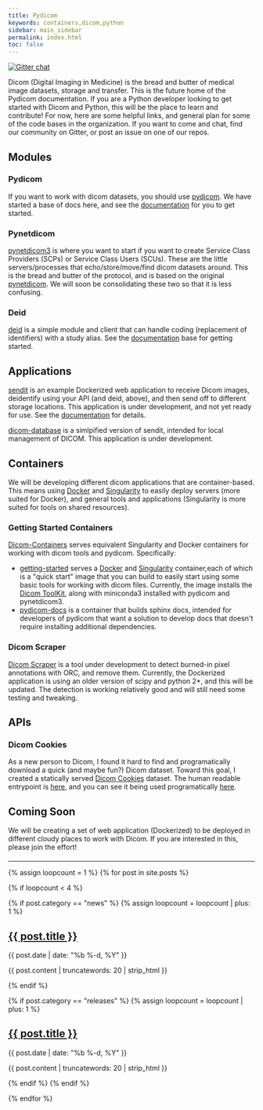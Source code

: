 ```yaml
---
title: Pydicom
keywords: containers,dicom,python
sidebar: main_sidebar
permalink: index.html
toc: false
---
```



[![Gitter chat](https://badges.gitter.im/pydicom.png)](https://gitter.im/pydicom/Lobby)

Dicom (Digital Imaging in Medicine) is the bread and butter of medical image datasets, storage and transfer. This is the future home of the Pydicom documentation. If you are a Python developer looking to get started with Dicom and Python, this will be the place to learn and contribute! For now, here are some helpful links, and general plan for some of the code bases in the organization. If you want to come and chat, find our community on Gitter, or post an issue on one of our repos.

## Modules

### Pydicom
If you want to work with dicom datasets, you should use [pydicom](https://github.com/pydicom/pydicom). We have started a base of docs here, and see the <a href="https://pydicom.github.io/pydicom" target="_blank">documentation</a> for you to get started.

### Pynetdicom
[pynetdicom3](https://github.com/pydicom/pynetdicom3) is where you want to start if you want to create Service Class Providers (SCPs) or Service Class Users (SCUs). These are the little servers/processes that echo/store/move/find dicom datasets around. This is the bread and butter of the protocol, and is based on the original [pynetdicom](https://github.com/patmun/pynetdicom). We will soon be consolidating these two so that it is less confusing.

### Deid
[deid](https://pydicom.github.io/deid) is a simple module and client that can handle coding (replacement of identifiers) with a study alias. See the [documentation](https://pydicom.github.io/deid) base for getting started.


## Applications
[sendit](https://pydicom.github.io/sendit) is an example Dockerized web application to receive Dicom images, deidentify using your API (and deid, above), and then send off to different storage locations. This application is under development, and not yet ready for use. See the [documentation](https://pydicom.github.io/sendit) for details.

[dicom-database](https://pydicom.github.io/dicom-database) is a simlpified version of sendit, intended for local management of DICOM. This application is under development.


## Containers
We will be developing different dicom applications that are container-based. This means using [Docker](https://docs.docker.com/get-started/) and [Singularity](https://singularityware.github.io) to easily deploy servers (more suited for Docker), and general tools and applications (Singularity is more suited for tools on shared resources).

### Getting Started Containers
[Dicom-Containers](https://github.com/pydicom/dicom-containers) serves equivalent Singularity and Docker containers for working with dicom tools and pydicom. Specifically:

 - [getting-started](https://github.com/pydicom/dicom-containers/tree/master/getting-started) serves a [Docker](https://hub.docker.com/r/pydicom/dicom/) and [Singularity](https://singularity-hub.org/containers/1861/) container,each of which is a "quick start" image that you can build to easily start using some basic tools for working with dicom files. Currently, the image installs the [Dicom ToolKit](http://support.dcmtk.org/docs/), along with miniconda3 installed with pydicom and pynetdicom3.
 - [pydicom-docs](https://github.com/pydicom/dicom-containers/tree/master/pydicom-docs) is a container that builds sphinx docs, intended for developers of pydicom that want a solution to develop docs that doesn't require installing additional dependencies.

### Dicom Scraper
[Dicom Scraper](https://github.com/pydicom/dicom-scraper) is a tool under development to detect burned-in pixel annotations with ORC, and remove them. Currently, the Dockerized application is using an older version of scipy and python 2*, and this will be updated. The detection is working relatively good and will still need some testing and tweaking.


## APIs

### Dicom Cookies
As a new person to Dicom, I found it hard to find and programatically download a quick (and maybe fun?) Dicom dataset. Toward this goal, I created a statically served [Dicom Cookies](https://github.com/pydicom/dicom-cookies) dataset. The human readable entrypoint is [here](https://pydicom.github.io/dicom-cookies/), and you can see it being used programatically [here](https://asciinema.org/a/122503?speed=3).

## Coming Soon
We will be creating a set of web application (Dockerized) to be deployed in different cloudy places to work with Dicom. If you are interested in this, please join the effort!

<hr style="margin-top:20px">

<div class="row">
  {% assign loopcount = 1 %}
  {% for post in site.posts %}

   {% if loopcount < 4 %}

   <!-- Parse news-->
   {% if post.category == "news" %}
   {% assign loopcount = loopcount | plus: 1 %}
   <div class="col-md-4">
      <h2><a class="post-link" href="{{ post.url | remove: "/" }}">{{ post.title }}</a></h2>
      <span class="post-meta">{{ post.date | date: "%b %-d, %Y" }}</span>
      <p>{{ post.content | truncatewords: 20 | strip_html }}</p>  
   </div>
   {% endif %}

   {% if post.category == "releases" %}
   {% assign loopcount = loopcount | plus: 1 %}
   <div class="col-md-4">
      <h2><a class="post-link" href="{{ post.url | remove: "/" }}">{{ post.title }}</a></h2>
      <span class="post-meta">{{ post.date | date: "%b %-d, %Y" }}</span>
      <p>{{ post.content | truncatewords: 20 | strip_html }}</p>  
   </div>
   {% endif %}
   {% endif %}

  {% endfor %}
</div>
